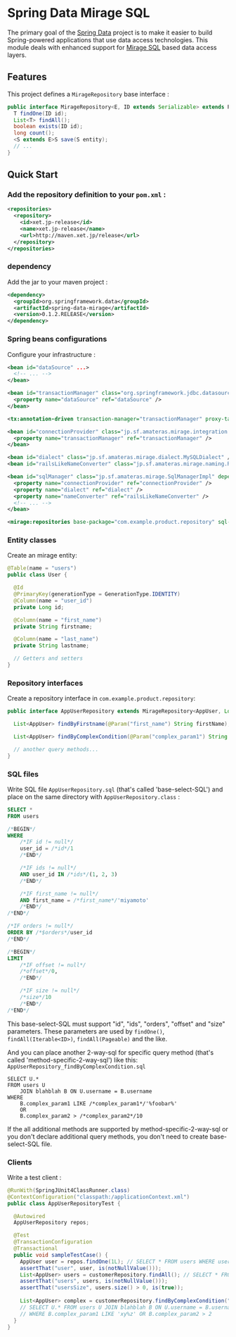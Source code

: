 Spring Data Mirage SQL
======================

The primary goal of the [Spring Data](http://www.springsource.org/spring-data) project is to make it easier to build
Spring-powered applications that use data access technologies. This module deals with enhanced support for
[Mirage SQL](https://github.com/takezoe/mirage) based data access layers.

## Features ##
This project defines a `MirageRepository` base interface  :

```java
public interface MirageRepository<E, ID extends Serializable> extends PagingAndSortingRepository<E, ID> {
  T findOne(ID id);
  List<T> findAll();
  boolean exists(ID id);
  long count();
  <S extends E>S save(S entity);
  // ...
}
```


## Quick Start ##

### Add the repository definition to your `pom.xml` :

```xml
<repositories>
  <repository>
    <id>xet.jp-release</id>
    <name>xet.jp-release</name>
    <url>http://maven.xet.jp/release</url>
  </repository>
</repositories>
```

### dependency

Add the jar to your maven project :

```xml
<dependency>
  <groupId>org.springframework.data</groupId>
  <artifactId>spring-data-mirage</artifactId>
  <version>0.1.2.RELEASE</version>
</dependency>
```

### Spring beans configurations

Configure your infrastructure :

```xml
<bean id="dataSource" ...>
  <!-- ... -->
</bean>

<bean id="transactionManager" class="org.springframework.jdbc.datasource.DataSourceTransactionManager">
  <property name="dataSource" ref="dataSource" />
</bean>

<tx:annotation-driven transaction-manager="transactionManager" proxy-target-class="false" />

<bean id="connectionProvider" class="jp.sf.amateras.mirage.integration.spring.SpringConnectionProvider">
  <property name="transactionManager" ref="transactionManager" />
</bean>

<bean id="dialect" class="jp.sf.amateras.mirage.dialect.MySQLDialect" />
<bean id="railsLikeNameConverter" class="jp.sf.amateras.mirage.naming.RailsLikeNameConverter" />

<bean id="sqlManager" class="jp.sf.amateras.mirage.SqlManagerImpl" depends-on="fieldPropertyExtractorInitializer">
  <property name="connectionProvider" ref="connectionProvider" />
  <property name="dialect" ref="dialect" />
  <property name="nameConverter" ref="railsLikeNameConverter" />
  <!-- ... -->
</bean>

<mirage:repositories base-package="com.example.product.repository" sql-manager-ref="sqlManager" />
```

### Entity classes

Create an mirage entity:

```java
@Table(name = "users")
public class User {

  @Id
  @PrimaryKey(generationType = GenerationType.IDENTITY)
  @Column(name = "user_id")
  private Long id;

  @Column(name = "first_name")
  private String firstname;

  @Column(name = "last_name")
  private String lastname;

  // Getters and setters
}
```

### Repository interfaces

Create a repository interface in `com.example.product.repository`:

```java
public interface AppUserRepository extends MirageRepository<AppUser, Long> {

  List<AppUser> findByFirstname(@Param("first_name") String firstName);

  List<AppUser> findByComplexCondition(@Param("complex_param1") String cp1, @Param("complex_param2") int cp2);

  // another query methods...
}
```

### SQL files

Write SQL file `AppUserRepository.sql` (that's called 'base-select-SQL') and place on the same directory
with `AppUserRepository.class` :

```sql
SELECT *
FROM users

/*BEGIN*/
WHERE
	/*IF id != null*/
	user_id = /*id*/1
	/*END*/

	/*IF ids != null*/
	AND user_id IN /*ids*/(1, 2, 3)
	/*END*/

	/*IF first_name != null*/
	AND first_name = /*first_name*/'miyamoto'
	/*END*/
/*END*/

/*IF orders != null*/
ORDER BY /*$orders*/user_id
/*END*/

/*BEGIN*/
LIMIT
	/*IF offset != null*/
	/*offset*/0,
	/*END*/

	/*IF size != null*/
	/*size*/10
	/*END*/
/*END*/
```

This base-select-SQL must support "id", "ids", "orders", "offset" and "size" parameters.  These parameters are used
by `findOne()`, `findAll(Iterable<ID>)`, `findAll(Pageable)` and the like.

And you can place another 2-way-sql for specific query method (that's called 'method-specific-2-way-sql')
like this: `AppUserRepository_findByComplexCondition.sql`

```
SELECT U.*
FROM users U
	JOIN blahblah B ON U.username = B.username
WHERE
	B.complex_param1 LIKE /*complex_param1*/'%foobar%'
	OR
	B.complex_param2 > /*complex_param2*/10
```

If the all additional methods are supported by method-specific-2-way-sql or you don't declare additional query methods,
you don't need to create base-select-SQL file.

### Clients

Write a test client :

```java
@RunWith(SpringJUnit4ClassRunner.class)
@ContextConfiguration("classpath:/applicationContext.xml")
public class AppUserRepositoryTest {

  @Autowired
  AppUserRepository repos;

  @Test
  @TransactionConfiguration
  @Transactional
  public void sampleTestCase() {
    AppUser user = repos.findOne(1L); // SELECT * FROM users WHERE user_id = 1
    assertThat("user", user, is(notNullValue()));
    List<AppUser> users = customerRepository.findAll(); // SELECT * FROM users
    assertThat("users", users, is(notNullValue()));
    assertThat("usersSize", users.size() > 0, is(true));
    
    List<AppUser> complex = customerRepository.findByComplexCondition("xy%z", 2);
    // SELECT U.* FROM users U JOIN blahblah B ON U.username = B.username
    // WHERE B.complex_param1 LIKE 'xy%z' OR B.complex_param2 > 2
  }
}
```
